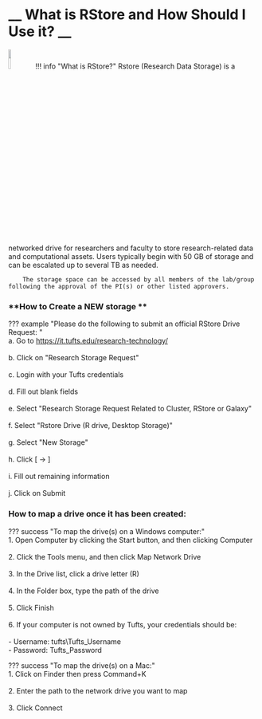 # __ What is RStore and How Should I Use it? __
<img src="https://access.tufts.edu/themes/custom/access_tufts/assets/icons/icon-technology.svg"  width="10%" height="10%">
!!! info "What is RStore?"
    	Rstore (Research Data Storage) is a networked drive for researchers and faculty to store research-related data and computational assets. Users typically begin with 50 GB of storage and can be escalated up to several TB as needed.  

    	The storage space can be accessed by all members of the lab/group following the approval of the PI(s) or other listed approvers. 


### **How to Create a NEW storage **

??? example "Please do the following to submit an official RStore Drive Request: " 
    <br>
    a. Go to https://it.tufts.edu/research-technology/ <br><br>
    b. Click on "Research Storage Request" <br><br>
    c. Login with your Tufts credentials <br><br>
    d. Fill out blank fields <br><br>
    e. Select "Research Storage Request Related to Cluster, RStore or Galaxy" <br><br>
    f. Select "Rstore Drive (R drive, Desktop Storage)" <br><br>
    g. Select "New Storage" <br><br>
    h. Click [ → ] <br><br>
    i. Fill out remaining information <br><br>
    j. Click on Submit 


### **How to map a drive once it has been created:**

??? success "To map the drive(s) on a Windows computer:" 
    <br>
    1. Open Computer by clicking the Start button, and then clicking Computer <br><br>
    2. Click the Tools menu, and then click Map Network Drive <br><br>
    3. In the Drive list, click a drive letter (R) <br><br>
    4. In the Folder box, type the path of the drive <br><br>
    5. Click Finish <br><br>
    6. If your computer is not owned by Tufts, your credentials should be: <br>  
        - Username: tufts\Tufts_Username <br>
        - Password: Tufts_Password      



??? success "To map the drive(s) on a Mac:"
    <br>
    1. Click on Finder then press Command+K <br><br>
    2. Enter the path to the network drive you want to map <br><br>
    3. Click Connect 

